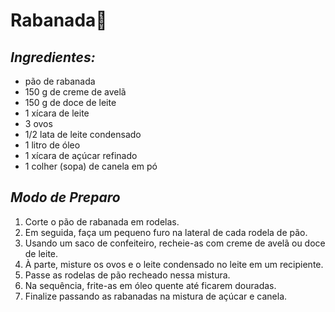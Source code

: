# **Rabanada**:bread:



## _Ingredientes:_

- pão de rabanada
- 150 g de creme de avelã
- 150 g de doce de leite
- 1 xícara de leite 
- 3 ovos
- 1/2 lata de leite condensado
- 1 litro de óleo
- 1 xícara de açúcar refinado
- 1 colher (sopa) de canela em pó



## _Modo de Preparo_

1. Corte o pão de rabanada em rodelas.
2. Em seguida, faça um pequeno furo na lateral de cada rodela de pão.
3. Usando um saco de confeiteiro, recheie-as com creme de avelã ou doce de leite.
4. À parte, misture os ovos e o leite condensado no leite em um recipiente.
5. Passe as rodelas de pão recheado nessa mistura.
6. Na sequência, frite-as em óleo quente até ficarem douradas.
7. Finalize passando as rabanadas na mistura de açúcar e canela.
